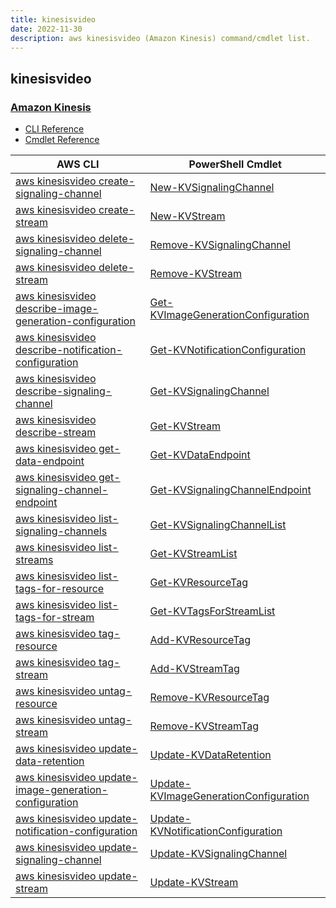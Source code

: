 ```yaml
---
title: kinesisvideo
date: 2022-11-30
description: aws kinesisvideo (Amazon Kinesis) command/cmdlet list.
---
```


## kinesisvideo

### [Amazon Kinesis](https://aws.amazon.com/kinesis/)

* [CLI Reference](https://docs.aws.amazon.com/cli/latest/reference/kinesisvideo/index.html)
* [Cmdlet Reference](https://docs.aws.amazon.com/powershell/latest/reference/items/Amazon_Kinesis_Video_Streams_cmdlets.html)

|AWS CLI|PowerShell Cmdlet|
|----|----|
|[aws kinesisvideo create-signaling-channel](https://docs.aws.amazon.com/cli/latest/reference/kinesisvideo/create-signaling-channel.html)|[New-KVSignalingChannel](https://docs.aws.amazon.com/powershell/latest/reference/items/New-KVSignalingChannel.html)|
|[aws kinesisvideo create-stream](https://docs.aws.amazon.com/cli/latest/reference/kinesisvideo/create-stream.html)|[New-KVStream](https://docs.aws.amazon.com/powershell/latest/reference/items/New-KVStream.html)|
|[aws kinesisvideo delete-signaling-channel](https://docs.aws.amazon.com/cli/latest/reference/kinesisvideo/delete-signaling-channel.html)|[Remove-KVSignalingChannel](https://docs.aws.amazon.com/powershell/latest/reference/items/Remove-KVSignalingChannel.html)|
|[aws kinesisvideo delete-stream](https://docs.aws.amazon.com/cli/latest/reference/kinesisvideo/delete-stream.html)|[Remove-KVStream](https://docs.aws.amazon.com/powershell/latest/reference/items/Remove-KVStream.html)|
|[aws kinesisvideo describe-image-generation-configuration](https://docs.aws.amazon.com/cli/latest/reference/kinesisvideo/describe-image-generation-configuration.html)|[Get-KVImageGenerationConfiguration](https://docs.aws.amazon.com/powershell/latest/reference/items/Get-KVImageGenerationConfiguration.html)|
|[aws kinesisvideo describe-notification-configuration](https://docs.aws.amazon.com/cli/latest/reference/kinesisvideo/describe-notification-configuration.html)|[Get-KVNotificationConfiguration](https://docs.aws.amazon.com/powershell/latest/reference/items/Get-KVNotificationConfiguration.html)|
|[aws kinesisvideo describe-signaling-channel](https://docs.aws.amazon.com/cli/latest/reference/kinesisvideo/describe-signaling-channel.html)|[Get-KVSignalingChannel](https://docs.aws.amazon.com/powershell/latest/reference/items/Get-KVSignalingChannel.html)|
|[aws kinesisvideo describe-stream](https://docs.aws.amazon.com/cli/latest/reference/kinesisvideo/describe-stream.html)|[Get-KVStream](https://docs.aws.amazon.com/powershell/latest/reference/items/Get-KVStream.html)|
|[aws kinesisvideo get-data-endpoint](https://docs.aws.amazon.com/cli/latest/reference/kinesisvideo/get-data-endpoint.html)|[Get-KVDataEndpoint](https://docs.aws.amazon.com/powershell/latest/reference/items/Get-KVDataEndpoint.html)|
|[aws kinesisvideo get-signaling-channel-endpoint](https://docs.aws.amazon.com/cli/latest/reference/kinesisvideo/get-signaling-channel-endpoint.html)|[Get-KVSignalingChannelEndpoint](https://docs.aws.amazon.com/powershell/latest/reference/items/Get-KVSignalingChannelEndpoint.html)|
|[aws kinesisvideo list-signaling-channels](https://docs.aws.amazon.com/cli/latest/reference/kinesisvideo/list-signaling-channels.html)|[Get-KVSignalingChannelList](https://docs.aws.amazon.com/powershell/latest/reference/items/Get-KVSignalingChannelList.html)|
|[aws kinesisvideo list-streams](https://docs.aws.amazon.com/cli/latest/reference/kinesisvideo/list-streams.html)|[Get-KVStreamList](https://docs.aws.amazon.com/powershell/latest/reference/items/Get-KVStreamList.html)|
|[aws kinesisvideo list-tags-for-resource](https://docs.aws.amazon.com/cli/latest/reference/kinesisvideo/list-tags-for-resource.html)|[Get-KVResourceTag](https://docs.aws.amazon.com/powershell/latest/reference/items/Get-KVResourceTag.html)|
|[aws kinesisvideo list-tags-for-stream](https://docs.aws.amazon.com/cli/latest/reference/kinesisvideo/list-tags-for-stream.html)|[Get-KVTagsForStreamList](https://docs.aws.amazon.com/powershell/latest/reference/items/Get-KVTagsForStreamList.html)|
|[aws kinesisvideo tag-resource](https://docs.aws.amazon.com/cli/latest/reference/kinesisvideo/tag-resource.html)|[Add-KVResourceTag](https://docs.aws.amazon.com/powershell/latest/reference/items/Add-KVResourceTag.html)|
|[aws kinesisvideo tag-stream](https://docs.aws.amazon.com/cli/latest/reference/kinesisvideo/tag-stream.html)|[Add-KVStreamTag](https://docs.aws.amazon.com/powershell/latest/reference/items/Add-KVStreamTag.html)|
|[aws kinesisvideo untag-resource](https://docs.aws.amazon.com/cli/latest/reference/kinesisvideo/untag-resource.html)|[Remove-KVResourceTag](https://docs.aws.amazon.com/powershell/latest/reference/items/Remove-KVResourceTag.html)|
|[aws kinesisvideo untag-stream](https://docs.aws.amazon.com/cli/latest/reference/kinesisvideo/untag-stream.html)|[Remove-KVStreamTag](https://docs.aws.amazon.com/powershell/latest/reference/items/Remove-KVStreamTag.html)|
|[aws kinesisvideo update-data-retention](https://docs.aws.amazon.com/cli/latest/reference/kinesisvideo/update-data-retention.html)|[Update-KVDataRetention](https://docs.aws.amazon.com/powershell/latest/reference/items/Update-KVDataRetention.html)|
|[aws kinesisvideo update-image-generation-configuration](https://docs.aws.amazon.com/cli/latest/reference/kinesisvideo/update-image-generation-configuration.html)|[Update-KVImageGenerationConfiguration](https://docs.aws.amazon.com/powershell/latest/reference/items/Update-KVImageGenerationConfiguration.html)|
|[aws kinesisvideo update-notification-configuration](https://docs.aws.amazon.com/cli/latest/reference/kinesisvideo/update-notification-configuration.html)|[Update-KVNotificationConfiguration](https://docs.aws.amazon.com/powershell/latest/reference/items/Update-KVNotificationConfiguration.html)|
|[aws kinesisvideo update-signaling-channel](https://docs.aws.amazon.com/cli/latest/reference/kinesisvideo/update-signaling-channel.html)|[Update-KVSignalingChannel](https://docs.aws.amazon.com/powershell/latest/reference/items/Update-KVSignalingChannel.html)|
|[aws kinesisvideo update-stream](https://docs.aws.amazon.com/cli/latest/reference/kinesisvideo/update-stream.html)|[Update-KVStream](https://docs.aws.amazon.com/powershell/latest/reference/items/Update-KVStream.html)|

